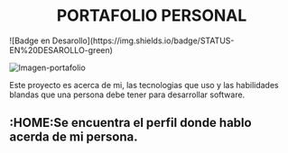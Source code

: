 <h1 align="center">PORTAFOLIO PERSONAL</h1>
![Badge en Desarollo](https://img.shields.io/badge/STATUS-EN%20DESAROLLO-green)

![Imagen-portafolio](https://github.com/user-attachments/assets/2e3008b1-cccf-49d7-9f7e-7befbd7eb4af)

<p>Este proyecto es acerca de mi, las tecnologias que uso y las habilidades blandas que una persona debe tener para desarrollar software.</p>

## :HOME:Se encuentra el perfil donde hablo acerda de mi persona.






